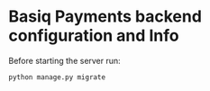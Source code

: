 # Basiq Payments backend configuration and Info

Before starting the server run:

```sh
python manage.py migrate
```
